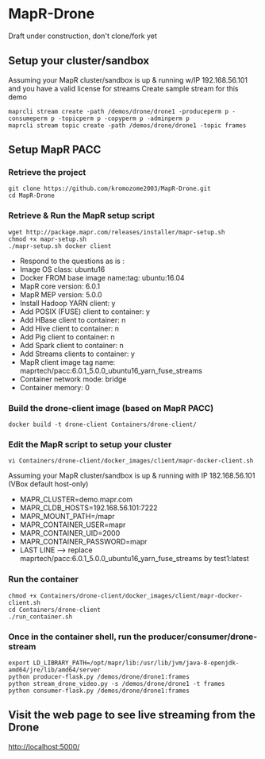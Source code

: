 # MapR-Drone
Draft under construction, don't clone/fork yet

## Setup your cluster/sandbox
Assuming your MapR cluster/sandbox is up & running w/IP 192.168.56.101 and you have a valid license for streams
Create sample stream for this demo
```
maprcli stream create -path /demos/drone/drone1 -produceperm p -consumeperm p -topicperm p -copyperm p -adminperm p
maprcli stream topic create -path /demos/drone/drone1 -topic frames
```

## Setup MapR PACC
### Retrieve the project
```
git clone https://github.com/kromozome2003/MapR-Drone.git
cd MapR-Drone
```
### Retrieve & Run the MapR setup script
```
wget http://package.mapr.com/releases/installer/mapr-setup.sh
chmod +x mapr-setup.sh
./mapr-setup.sh docker client
```
* Respond to the questions as is :
* Image OS class: ubuntu16
* Docker FROM base image name:tag: ubuntu:16.04
* MapR core version: 6.0.1
* MapR MEP version: 5.0.0
* Install Hadoop YARN client: y
* Add POSIX (FUSE) client to container: y
* Add HBase client to container: n
* Add Hive client to container: n
* Add Pig client to container: n
* Add Spark client to container: n
* Add Streams clients to container: y
* MapR client image tag name:  maprtech/pacc:6.0.1_5.0.0_ubuntu16_yarn_fuse_streams
* Container network mode:  bridge
* Container memory: 0
### Build the drone-client image (based on MapR PACC)
```
docker build -t drone-client Containers/drone-client/
```
### Edit the MapR script to setup your cluster
```
vi Containers/drone-client/docker_images/client/mapr-docker-client.sh
```
Assuming your MapR cluster/sandbox is up & running with IP 182.168.56.101 (VBox default host-only)
* MAPR_CLUSTER=demo.mapr.com
* MAPR_CLDB_HOSTS=192.168.56.101:7222
* MAPR_MOUNT_PATH=/mapr
* MAPR_CONTAINER_USER=mapr
* MAPR_CONTAINER_UID=2000
* MAPR_CONTAINER_PASSWORD=mapr
* LAST LINE —> replace  maprtech/pacc:6.0.1_5.0.0_ubuntu16_yarn_fuse_streams by  test1:latest
### Run the container
```
chmod +x Containers/drone-client/docker_images/client/mapr-docker-client.sh
cd Containers/drone-client
./run_container.sh
```
### Once in the container shell, run the producer/consumer/drone-stream
```
export LD_LIBRARY_PATH=/opt/mapr/lib:/usr/lib/jvm/java-8-openjdk-amd64/jre/lib/amd64/server
python producer-flask.py /demos/drone/drone1:frames
python stream_drone_video.py -s /demos/drone/drone1 -t frames
python consumer-flask.py /demos/drone/drone1:frames
```
## Visit the web page to see live streaming from the Drone
[http://localhost:5000/](http://localhost:5000/)

